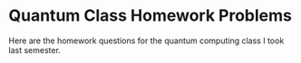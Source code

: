 # Quantum Class Homework Problems
Here are the homework questions for the quantum computing class I took last semester.
